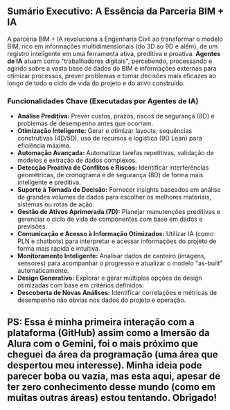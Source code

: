 ## Sumário Executivo: A Essência da Parceria BIM + IA

A parceria BIM + IA revoluciona a Engenharia Civil ao transformar o modelo BIM, rico em informações multidimensionais (do 3D ao 9D e além), de um registro inteligente em uma ferramenta ativa, preditiva e proativa. **Agentes de IA** atuam como "trabalhadores digitais", percebendo, processando e agindo sobre a vasta base de dados do BIM e informações externas para otimizar processos, prever problemas e tomar decisões mais eficazes ao longo de todo o ciclo de vida do projeto e do ativo construído.

### Funcionalidades Chave (Executadas por Agentes de IA)

* **Análise Preditiva:** Prever custos, prazos, riscos de segurança (8D) e problemas de desempenho antes que ocorram.
* **Otimização Inteligente:** Gerar e otimizar layouts, sequências construtivas (4D/5D), uso de recursos e logística (9D Lean) para eficiência máxima.
* **Automação Avançada:** Automatizar tarefas repetitivas, validação de modelos e extração de dados complexos.
* **Detecção Proativa de Conflitos e Riscos:** Identificar interferências geométricas, de cronograma e de segurança (8D) de forma mais inteligente e preditiva.
* **Suporte à Tomada de Decisão:** Fornecer insights baseados em análise de grandes volumes de dados para escolher os melhores materiais, sistemas ou rotas de ação.
* **Gestão de Ativos Aprimorada (7D):** Planejar manutenções preditivas e gerenciar o ciclo de vida de componentes com base em dados e previsões.
* **Comunicação e Acesso à Informação Otimizados:** Utilizar IA (como PLN e chatbots) para interpretar e acessar informações do projeto de forma mais rápida e intuitiva.
* **Monitoramento Inteligente:** Analisar dados de canteiro (imagens, sensores) para acompanhar o progresso e atualizar o modelo "as-built" automaticamente.
* **Design Generativo:** Explorar e gerar múltiplas opções de design otimizadas com base em critérios definidos.
* **Descoberta de Novas Análises:** Identificar correlações e métricas de desempenho não óbvias nos dados do projeto e operação.

## PS: Essa é minha primeira interação com a plataforma (GitHub) assim como a Imersão da Alura com o Gemini, foi o mais próximo que cheguei da área da programação (uma área que despertou meu interesse). Minha ideia pode parecer boba ou vazia, mas esta aqui, apesar de ter zero conhecimento desse mundo (como em muitas outras áreas) estou tentando. Obrigado!
